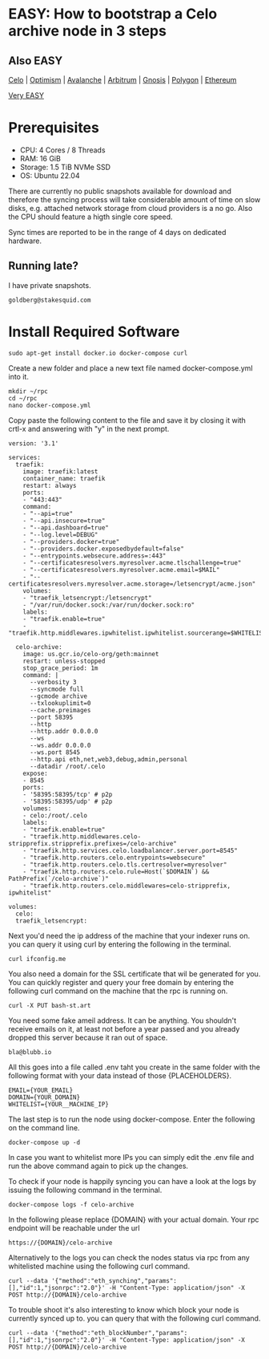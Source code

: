 EASY: How to bootstrap a Celo archive node in 3 steps
====

Also EASY
------

[Celo](howto-celo-archive.md) | [Optimism](howto-optimism-archive.md) | [Avalanche](howto-avalanche-archive.md) | [Arbitrum](howto-arbitrum-archive.md) | [Gnosis](http://rpc.bash-st.art) | [Polygon](howto-polygon-archive.md) | [Ethereum](http://rpc.bash-st.art)

[Very EASY](http://rpc.bash-st.art)


Prerequisites
====

* CPU: 4 Cores / 8 Threads
* RAM: 16 GiB
* Storage: 1.5 TiB NVMe SSD
* OS: Ubuntu 22.04

There are currently no public snapshots available for download and therefore the syncing process will take considerable amount of time on slow disks, e.g. attached network storage from cloud providers is a no go. Also the CPU should feature a higth single core speed. 

Sync times are reported to be in the range of 4 days on dedicated hardware.

Running late?
------

I have private snapshots.

	goldberg@stakesquid.com


Install Required Software
===

	sudo apt-get install docker.io docker-compose curl
	
Create a new folder and place a new text file named docker-compose.yml into it.

	mkdir ~/rpc
	cd ~/rpc
	nano docker-compose.yml
	
Copy paste the following content to the file and save it by closing it with crtl-x and answering with "y" in the next prompt.

```
version: '3.1'

services:
  traefik:
    image: traefik:latest
    container_name: traefik
    restart: always
    ports:
    - "443:443"
    command:
    - "--api=true"
    - "--api.insecure=true"
    - "--api.dashboard=true"
    - "--log.level=DEBUG"
    - "--providers.docker=true"
    - "--providers.docker.exposedbydefault=false"
    - "--entrypoints.websecure.address=:443"
    - "--certificatesresolvers.myresolver.acme.tlschallenge=true"
    - "--certificatesresolvers.myresolver.acme.email=$MAIL"
    - "--certificatesresolvers.myresolver.acme.storage=/letsencrypt/acme.json"
    volumes:
    - "traefik_letsencrypt:/letsencrypt"
    - "/var/run/docker.sock:/var/run/docker.sock:ro"
    labels:
    - "traefik.enable=true"
    - "traefik.http.middlewares.ipwhitelist.ipwhitelist.sourcerange=$WHITELIST"

  celo-archive:
    image: us.gcr.io/celo-org/geth:mainnet
    restart: unless-stopped
    stop_grace_period: 1m
    command: |
      --verbosity 3
      --syncmode full
      --gcmode archive
      --txlookuplimit=0
      --cache.preimages
      --port 58395
      --http
      --http.addr 0.0.0.0
      --ws
      --ws.addr 0.0.0.0
      --ws.port 8545
      --http.api eth,net,web3,debug,admin,personal
      --datadir /root/.celo
    expose:
    - 8545
    ports:
    - '58395:58395/tcp' # p2p
    - '58395:58395/udp' # p2p
    volumes:
    - celo:/root/.celo
    labels:
    - "traefik.enable=true"
    - "traefik.http.middlewares.celo-stripprefix.stripprefix.prefixes=/celo-archive"
    - "traefik.http.services.celo.loadbalancer.server.port=8545"
    - "traefik.http.routers.celo.entrypoints=websecure"
    - "traefik.http.routers.celo.tls.certresolver=myresolver"
    - "traefik.http.routers.celo.rule=Host(`$DOMAIN`) && PathPrefix(`/celo-archive`)"
    - "traefik.http.routers.celo.middlewares=celo-stripprefix, ipwhitelist"

volumes:
  celo:
  traefik_letsencrypt:
```

Next you'd need the ip address of the machine that your indexer runs on. you can query it using curl by entering the following in the terminal.

	curl ifconfig.me
	
You also need a domain for the SSL certificate that wil be generated for you. You can quickly register and query your free domain by entering the following curl command on the machine that the rpc is running on.

	curl -X PUT bash-st.art

You need some fake ameil address. It can be anything. You shouldn't receive emails on it, at least not before a year passed and you already dropped this server because it ran out of space.

	bla@blubb.io

All this goes into a file called .env taht you create in the same folder with the following format with your data instead of those {PLACEHOLDERS}.

	EMAIL={YOUR_EMAIL}
	DOMAIN={YOUR_DOMAIN}
	WHITELIST={YOUR__MACHINE_IP}
	
The last step is to run the node using docker-compose. Enter the following on the command line.

	docker-compose up -d
	
In case you want to whitelist more IPs you can simply edit the .env file and run the above command again to pick up the changes.

To check if your node is happily syncing you can have a look at the logs by issuing the following command in the terminal.

	docker-compose logs -f celo-archive

In the following please replace {DOMAIN} with your actual domain. Your rpc endpoint will be reachable under the url 

	https://{DOMAIN}/celo-archive
	
Alternatively to the logs you can check the nodes status via rpc from any whitelisted machine using the following curl command.

	curl --data '{"method":"eth_synching","params":[],"id":1,"jsonrpc":"2.0"}' -H "Content-Type: application/json" -X POST http://{DOMAIN}/celo-archive
	
To trouble shoot it's also interesting to know which block your node is currently synced up to. you can query that with the following curl command.

	curl --data '{"method":"eth_blockNumber","params":[],"id":1,"jsonrpc":"2.0"}' -H "Content-Type: application/json" -X POST http://{DOMAIN}/celo-archive
